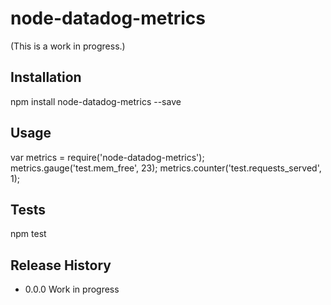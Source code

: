 # node-datadog-metrics

(This is a work in progress.)

## Installation

  npm install node-datadog-metrics --save

## Usage

  var metrics = require('node-datadog-metrics');
  metrics.gauge('test.mem_free', 23);
  metrics.counter('test.requests_served', 1);

## Tests

  npm test

## Release History

* 0.0.0 Work in progress
